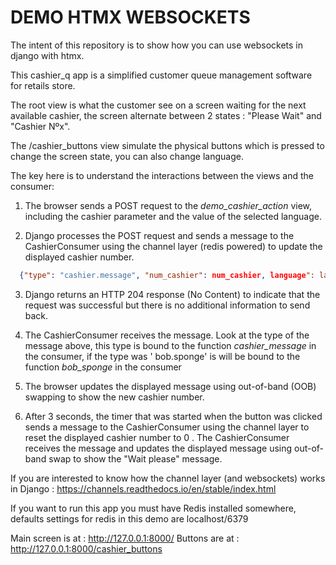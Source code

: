 # DEMO HTMX WEBSOCKETS

The intent of this repository is to show how you can use websockets in django with htmx.

This cashier_q app is a simplified customer queue management software for retails store.

The root view is what the customer see on a screen waiting for the next available cashier,
the screen alternate between 2 states : "Please Wait" and "Cashier Nºx".

The /cashier_buttons view simulate the physical buttons which is pressed to change the
screen state, you can also change language.

The key here is to understand the interactions between the views and the consumer:

1. The browser sends a POST request to the *demo_cashier_action* view, including the
   cashier parameter and the value of the selected language.

2. Django processes the POST request and sends a message to the CashierConsumer
   using the channel layer (redis powered) to update the displayed cashier number.

```json
  {"type": "cashier.message", "num_cashier": num_cashier, language": language})
 ```

3. Django returns an HTTP 204 response (No Content) to indicate that the request was
   successful but there is no additional information to send back.

4. The CashierConsumer receives the message. Look at the type of the message above, this
   type is bound to the function *cashier_message* in the consumer, if the type was '
   bob.sponge' is will be bound to the function *bob_sponge* in the consumer

5. The browser updates the displayed message using out-of-band (OOB) swapping to show the
   new cashier number.

6. After 3 seconds, the timer that was started when the button was clicked sends a message
   to the CashierConsumer using the channel layer to reset the displayed cashier number to
   0 . The CashierConsumer receives the message and updates the displayed message using
   out-of-band swap to show the "Wait please" message.

If you are interested to know how the channel layer (and websockets) works in
Django : https://channels.readthedocs.io/en/stable/index.html


If you want to run this app you must have Redis installed somewhere, defaults settings for redis in this demo are localhost/6379

Main screen is at : http://127.0.0.1:8000/
Buttons are at : http://127.0.0.1:8000/cashier_buttons